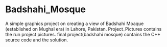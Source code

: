 # Badshahi_Mosque
A simple graphics project on creating a view of Badshahi Moaque (established on Mughal era) in Lahore, Pakistan. 
Project_Pictures contains the run project pictures.
final project(badshahi mosque) contains the C++ source code and the solution.
